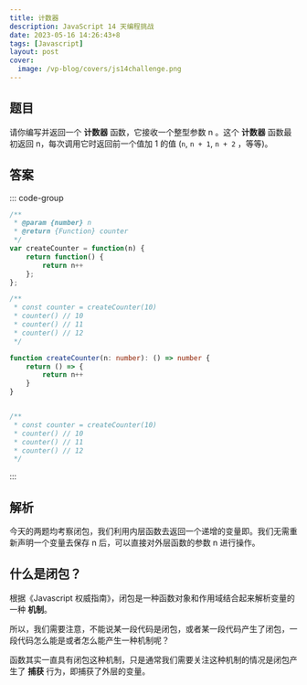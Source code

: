 ```yaml
---
title: 计数器
description: JavaScript 14 天编程挑战
date: 2023-05-16 14:26:43+8
tags: [Javascript]
layout: post
cover:
  image: /vp-blog/covers/js14challenge.png
---
```


## 题目

请你编写并返回一个 **计数器** 函数，它接收一个整型参数 n 。这个 **计数器** 函数最初返回 n，每次调用它时返回前一个值加 1 的值 (`n`, `n + 1`, `n + 2` ，等等)。


## 答案

::: code-group

```javascript
/**
 * @param {number} n
 * @return {Function} counter
 */
var createCounter = function(n) {
    return function() {
        return n++
    };
};

/** 
 * const counter = createCounter(10)
 * counter() // 10
 * counter() // 11
 * counter() // 12
 */
```

```typescript
function createCounter(n: number): () => number {
    return () => {
        return n++
    }
}


/** 
 * const counter = createCounter(10)
 * counter() // 10
 * counter() // 11
 * counter() // 12
 */
```

:::


## 解析

今天的两题均考察闭包，我们利用内层函数去返回一个递增的变量即。我们无需重新声明一个变量去保存 n 后，可以直接对外层函数的参数 n 进行操作。


## 什么是闭包？

根据《Javascript 权威指南》，闭包是一种函数对象和作用域结合起来解析变量的一种 **机制**。

所以，我们需要注意，不能说某一段代码是闭包，或者某一段代码产生了闭包，一段代码怎么能是或者怎么能产生一种机制呢？

函数其实一直具有闭包这种机制，只是通常我们需要关注这种机制的情况是闭包产生了 **捕获** 行为，即捕获了外层的变量。

